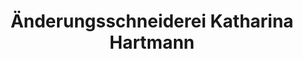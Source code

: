 ---
title: "Änderungsschneiderei Katharina Hartmann"
url: /luedenscheid/aenderungsschneiderei-katharina-hartmann/
shop: Schneiderei
---